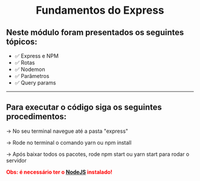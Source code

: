 <h1 style="text-align: center">Fundamentos do Express</h1>

<h2>Neste módulo foram presentados os seguintes tópicos:</h2>
<ul>
  <li>✅ Express e NPM</li>
  <li>✅ Rotas</li>
  <li>✅ Nodemon</li>
  <li>✅ Parâmetros</li>
  <li>✅ Query params</li>
</ul>
<hr />
<h2>Para executar o código siga os seguintes procedimentos:</h2>
<p>-> No seu terminal navegue até a pasta "express"</p>
<p>-> Rode no terminal o comando yarn ou npm install</p>
<p>
  -> Após baixar todos os pacotes, rode npm start ou yarn start para rodar o
  servidor
</p>
<p style="font-weight: 700; color: red;">
  Obs: é necessário ter o <a href="https://nodejs.org/en/">NodeJS</a> instalado!
</p>
